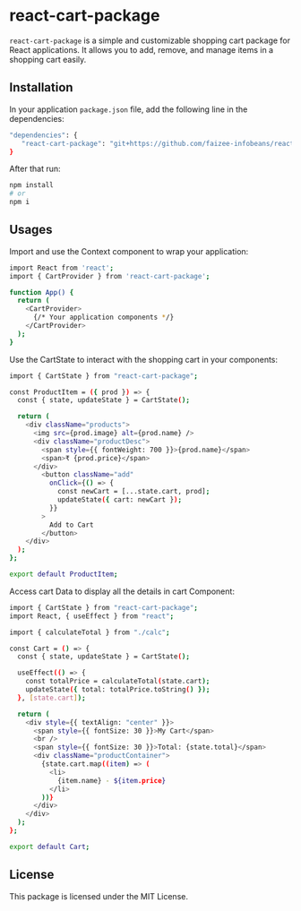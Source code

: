 # react-cart-package

`react-cart-package` is a simple and customizable shopping cart package for React applications. It allows you to add, remove, and manage items in a shopping cart easily.

## Installation

In your application `package.json` file, add the following line in the dependencies:

```bash
"dependencies": {
   "react-cart-package": "git+https://github.com/faizee-infobeans/react-cart-package.git"
}
```
After that run:

```bash
npm install
# or
npm i
```
## Usages

Import and use the Context component to wrap your application:

```bash
import React from 'react';
import { CartProvider } from 'react-cart-package';

function App() {
  return (
    <CartProvider>
      {/* Your application components */}
    </CartProvider>
  );
}
```
Use the CartState to interact with the shopping cart in your components:
```bash
import { CartState } from "react-cart-package";

const ProductItem = ({ prod }) => {
  const { state, updateState } = CartState();

  return (
    <div className="products">
      <img src={prod.image} alt={prod.name} />
      <div className="productDesc">
        <span style={{ fontWeight: 700 }}>{prod.name}</span>
        <span>₹ {prod.price}</span>
      </div>
        <button className="add" 
          onClick={() => {
            const newCart = [...state.cart, prod];
            updateState({ cart: newCart });
          }} 
        >
          Add to Cart
        </button>
    </div>
  );
};

export default ProductItem;
```
Access cart Data to display all the details in cart Component:
```bash
import { CartState } from "react-cart-package";
import React, { useEffect } from "react";

import { calculateTotal } from "./calc";

const Cart = () => {
  const { state, updateState } = CartState();

  useEffect(() => {
    const totalPrice = calculateTotal(state.cart);
    updateState({ total: totalPrice.toString() });
  }, [state.cart]);

  return (
    <div style={{ textAlign: "center" }}>
      <span style={{ fontSize: 30 }}>My Cart</span>
      <br />
      <span style={{ fontSize: 30 }}>Total: {state.total}</span>
      <div className="productContainer">
        {state.cart.map((item) => (
          <li>
            {item.name} - ${item.price}
          </li>
        ))}
      </div>
    </div>
  );
};

export default Cart;
```

## License
This package is licensed under the MIT License.
